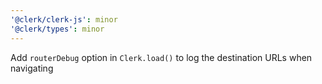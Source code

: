 ```yaml
---
'@clerk/clerk-js': minor
'@clerk/types': minor
---
```


Add `routerDebug` option in `Clerk.load()` to log the destination URLs when navigating
